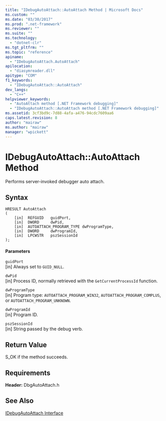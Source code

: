```yaml
---
title: "IDebugAutoAttach::AutoAttach Method | Microsoft Docs"
ms.custom: ""
ms.date: "03/30/2017"
ms.prod: ".net-framework"
ms.reviewer: ""
ms.suite: ""
ms.technology: 
  - "dotnet-clr"
ms.tgt_pltfrm: ""
ms.topic: "reference"
apiname: 
  - "IDebugAutoAttach.AutoAttach"
apilocation: 
  - "diasymreader.dll"
apitype: "COM"
f1_keywords: 
  - "IDebugAutoAttach::AutoAttach"
dev_langs: 
  - "C++"
helpviewer_keywords: 
  - "AutoAttach method [.NET Framework debugging]"
  - "IDebugAutoAttach::AutoAttach method [.NET Framework debugging]"
ms.assetid: 3cf3bd9c-7d88-4afa-a476-94cdc7609aa6
caps.latest.revision: 8
author: "mairaw"
ms.author: "mairaw"
manager: "wpickett"
---
```

# IDebugAutoAttach::AutoAttach Method
Performs server-invoked debugger auto attach.  
  
## Syntax  
  
```  
HRESULT AutoAttach  
(  
    [in]  REFGUID   guidPort,  
    [in]  DWORD     dwPid,  
    [in]  AUTOATTACH_PROGRAM_TYPE dwProgramType,  
    [in]  DWORD     dwProgramId,  
    [in]  LPCWSTR   pszSessionId  
);  
```  
  
#### Parameters  
 `guidPort`  
 [in] Always set to `GUID_NULL`.  
  
 `dwPid`  
 [in] Process ID, normally retrieved with the `GetCurrentProcessId` function.  
  
 `dwProgramType`  
 [in] Program type: `AUTOATTACH_PROGRAM_WIN32`, `AUTOATTACH_PROGRAM_COMPLUS`, or `AUTOATTACH_PROGRAM_UNKNOWN`.  
  
 `dwProgramId`  
 [in] Program ID.  
  
 `pszSessionId`  
 [in] String passed by the debug verb.  
  
## Return Value  
 S_OK if the method succeeds.  
  
## Requirements  
 **Header:** DbgAutoAttach.h  
  
## See Also  
 [IDebugAutoAttach Interface](../../../../docs/framework/unmanaged-api/diagnostics/idebugautoattach-interface.md)